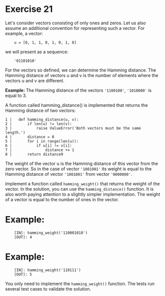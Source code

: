 # Exercise 21

Let's consider vectors consisting of only ones and zeros. Let us also assume an additional convention for representing such a vector. For example, a vector:

``````
    u = [0, 1, 1, 0, 1, 0, 1, 0]
``````

we will present as a sequence:

``````
    '01101010'
``````

For the vectors so defined, we can determine the Hamming distance. The Hamming distance of vectors u and v is the number of elements where the vectors u and v are different.


**Example:** The Hamming distance of the vectors `'1100100'`, `'1010000'` is equal to 3.


A function called hamming_distance() is implemented that returns the Hamming distance of two vectors:

``````
1 |   def hamming_distance(u, v):
2 |       if len(u) != len(v):
3 |           raise ValueError('Both vectors must be the same length.')
4 |       distance = 0
5 |       for i in range(len(u)):
6 |           if u[i] != v[i]:
7 |               distance += 1
8 |       return distance9
``````

The weight of the vector u is the Hamming distance of this vector from the zero vector. So in the case of vector `'1001001'` its weight is equal to the Hamming distance of vector `'1001001'` from vector `'0000000'`.


Implement a function called `hamming_weight()` that returns the weight of the vector. In the solution, you can use the `hamming_distance()` function. It is also worth paying attention to a slightly simpler implementation. The weight of a vector is equal to the number of ones in the vector.


# Example:

``````
    [IN]: hamming_weight('110001010')
    [OUT]: 4
``````

# Example:

``````
    [IN]: hamming_weight('110111')
    [OUT]: 5
``````

You only need to implement the `hamming_weight()` function. The tests run several test cases to validate the solution.
